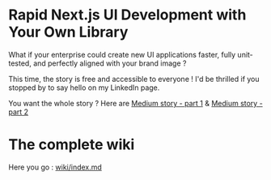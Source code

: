 # Rapid Next.js UI Development with Your Own Library

What if your enterprise could create new UI applications faster, fully unit-tested, and perfectly aligned with your brand image ?

This time, the story is free and accessible to everyone ! I'd be thrilled if you stopped by to say hello on my LinkedIn page.

You want the whole story ? Here are [Medium story - part 1](https://itnext.io/rapid-next-js-ui-development-with-your-own-library-aeb1b57b169e) & [Medium story - part 2](https://benoit.getcaelus.cloud/rapid-next-js-ui-development-with-your-own-library-part-2-implementing-tests-20abace63037)

# The complete wiki

Here you go : [wiki/index.md](wiki/index.md)
